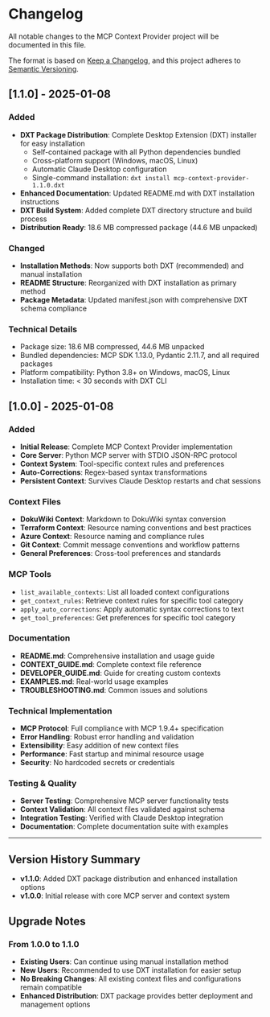 # Changelog

All notable changes to the MCP Context Provider project will be documented in this file.

The format is based on [Keep a Changelog](https://keepachangelog.com/en/1.0.0/),
and this project adheres to [Semantic Versioning](https://semver.org/spec/v2.0.0.html).

## [1.1.0] - 2025-01-08

### Added
- **DXT Package Distribution**: Complete Desktop Extension (DXT) installer for easy installation
  - Self-contained package with all Python dependencies bundled
  - Cross-platform support (Windows, macOS, Linux)
  - Automatic Claude Desktop configuration
  - Single-command installation: `dxt install mcp-context-provider-1.1.0.dxt`
- **Enhanced Documentation**: Updated README.md with DXT installation instructions
- **DXT Build System**: Added complete DXT directory structure and build process
- **Distribution Ready**: 18.6 MB compressed package (44.6 MB unpacked)

### Changed
- **Installation Methods**: Now supports both DXT (recommended) and manual installation
- **README Structure**: Reorganized with DXT installation as primary method
- **Package Metadata**: Updated manifest.json with comprehensive DXT schema compliance

### Technical Details
- Package size: 18.6 MB compressed, 44.6 MB unpacked
- Bundled dependencies: MCP SDK 1.13.0, Pydantic 2.11.7, and all required packages
- Platform compatibility: Python 3.8+ on Windows, macOS, Linux
- Installation time: < 30 seconds with DXT CLI

## [1.0.0] - 2025-01-08

### Added
- **Initial Release**: Complete MCP Context Provider implementation
- **Core Server**: Python MCP server with STDIO JSON-RPC protocol
- **Context System**: Tool-specific context rules and preferences
- **Auto-Corrections**: Regex-based syntax transformations
- **Persistent Context**: Survives Claude Desktop restarts and chat sessions

### Context Files
- **DokuWiki Context**: Markdown to DokuWiki syntax conversion
- **Terraform Context**: Resource naming conventions and best practices  
- **Azure Context**: Resource naming and compliance rules
- **Git Context**: Commit message conventions and workflow patterns
- **General Preferences**: Cross-tool preferences and standards

### MCP Tools
- `list_available_contexts`: List all loaded context configurations
- `get_context_rules`: Retrieve context rules for specific tool category
- `apply_auto_corrections`: Apply automatic syntax corrections to text
- `get_tool_preferences`: Get preferences for specific tool category

### Documentation
- **README.md**: Comprehensive installation and usage guide
- **CONTEXT_GUIDE.md**: Complete context file reference
- **DEVELOPER_GUIDE.md**: Guide for creating custom contexts
- **EXAMPLES.md**: Real-world usage examples  
- **TROUBLESHOOTING.md**: Common issues and solutions

### Technical Implementation
- **MCP Protocol**: Full compliance with MCP 1.9.4+ specification
- **Error Handling**: Robust error handling and validation
- **Extensibility**: Easy addition of new context files
- **Performance**: Fast startup and minimal resource usage
- **Security**: No hardcoded secrets or credentials

### Testing & Quality
- **Server Testing**: Comprehensive MCP server functionality tests
- **Context Validation**: All context files validated against schema
- **Integration Testing**: Verified with Claude Desktop integration
- **Documentation**: Complete documentation suite with examples

---

## Version History Summary

- **v1.1.0**: Added DXT package distribution and enhanced installation options
- **v1.0.0**: Initial release with core MCP server and context system

## Upgrade Notes

### From 1.0.0 to 1.1.0
- **Existing Users**: Can continue using manual installation method
- **New Users**: Recommended to use DXT installation for easier setup
- **No Breaking Changes**: All existing context files and configurations remain compatible
- **Enhanced Distribution**: DXT package provides better deployment and management options
